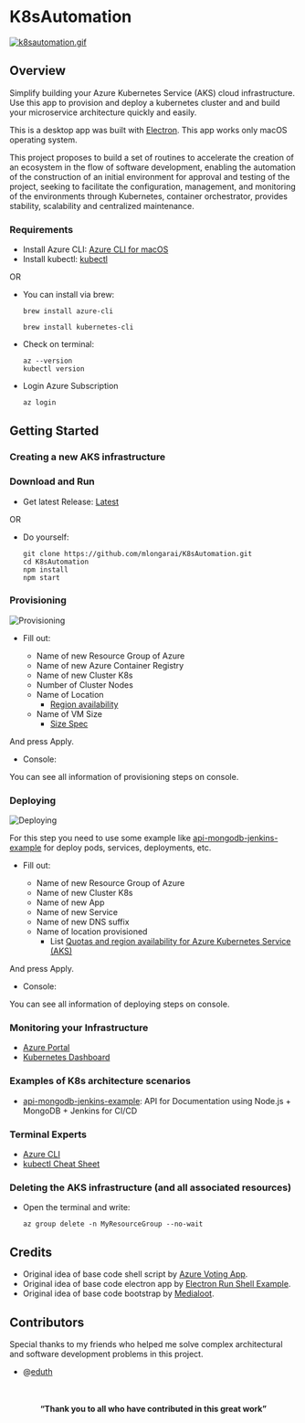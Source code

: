 # K8sAutomation 

[![k8sautomation.gif](https://s2.gifyu.com/images/k8sautomation.gif)](https://gifyu.com/image/3rp1)

## Overview

Simplify building your Azure Kubernetes Service (AKS) cloud infrastructure. Use this app to provision and deploy a kubernetes cluster and and build your microservice architecture quickly and easily.

This is a desktop app was built with [Electron](http://electronjs.org). This app works only macOS operating system.

This project proposes to build a set of routines to accelerate the creation of an ecosystem in the flow of software development, enabling the automation of the construction of an initial environment for approval and testing of the project, seeking to facilitate the configuration, management, and monitoring of the environments through Kubernetes, container orchestrator, provides stability, scalability and centralized maintenance.

### Requirements

* Install Azure CLI:  [Azure CLI for macOS](https://docs.microsoft.com/en-us/cli/azure/install-azure-cli-macos?view=azure-cli-latest)
* Install kubectl:  [kubectl](https://kubernetes.io/docs/tasks/tools/install-kubectl/)

OR

* You can install via brew:

   ```Azure CLI
   brew install azure-cli
   ```
   ```kubectl
   brew install kubernetes-cli
   ```
* Check on terminal:

   ```Check instalation
   az --version
   kubectl version
   ```

* Login Azure Subscription

   ```sh
   az login
   ```

## Getting Started

### Creating a new AKS infrastructure

### Download and Run

* Get latest Release: [Latest](https://github.com/mlongarai/K8sAutomation/releases/latest)

OR

* Do yourself: 

   ```Github
   git clone https://github.com/mlongarai/K8sAutomation.git
   cd K8sAutomation
   npm install
   npm start
   ```

### Provisioning

![Provisioning](https://i.imgur.com/6pwdNCD.png)

* Fill out:

   * Name of new Resource Group of Azure
   * Name of new Azure Container Registry
   * Name of new Cluster K8s
   * Number of Cluster Nodes
   * Name of Location
      * [Region availability](https://docs.microsoft.com/en-us/azure/aks/container-service-quotas)
   * Name of VM Size 
      * [Size Spec](https://docs.microsoft.com/en-us/azure/cloud-services/cloud-services-sizes-specs)


And press Apply.

* Console:

You can see all information of provisioning steps on console.

### Deploying

![Deploying](https://i.imgur.com/cpqtyI8.png)

For this step you need to use some example like [api-mongodb-jenkins-example](https://github.com/mlongarai/) for deploy pods, services, deployments, etc.

* Fill out:

   * Name of new Resource Group of Azure
   * Name of new Cluster K8s
   * Name of new App
   * Name of new Service
   * Name of new DNS suffix
   * Name of location provisioned
      * List [Quotas and region availability for Azure Kubernetes Service (AKS)](https://docs.microsoft.com/en-us/azure/aks/container-service-quotas)
      

And press Apply.

* Console:

You can see all information of deploying steps on console.

### Monitoring your Infrastructure

* [Azure Portal](http://portal.azure.com/)
* [Kubernetes Dashboard](https://github.com/kubernetes/dashboard)

### Examples of K8s architecture scenarios

* [api-mongodb-jenkins-example](https://github.com/mlongarai/): API for Documentation using Node.js + MongoDB + Jenkins for CI/CD


### Terminal Experts

* [Azure CLI](https://docs.microsoft.com/en-us/cli/azure/ext/aks-preview/aks?view=azure-cli-latest)
* [kubectl Cheat Sheet](https://kubernetes.io/docs/reference/kubectl/cheatsheet/)

### Deleting the AKS infrastructure (and all associated resources)

* Open the terminal and write:
   ```vim
   az group delete -n MyResourceGroup --no-wait
   ```

## Credits

* Original idea of base code shell script by [Azure Voting App](https://github.com/Azure-Samples/azure-voting-app-redis).
* Original idea of base code electron app by [Electron Run Shell Example](https://github.com/martinjackson/electron-run-shell-example).
* Original idea of base code bootstrap by [Medialoot](https://medialoot.com/themes/).

## Contributors

Special thanks to my friends who helped me solve complex architectural and software development problems in this project.

* @[eduth](https://github.com/eduth)


<p align="center">
  <br>
  <br>
  <b>“Thank you to all who have contributed in this great work”</b><br>
  <br><br>
</p>